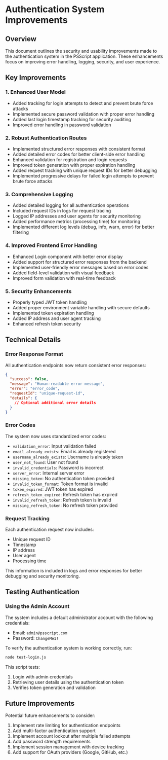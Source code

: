# Authentication System Improvements

## Overview

This document outlines the security and usability improvements made to the authentication system in the PSScript application. These enhancements focus on improving error handling, logging, security, and user experience.

## Key Improvements

### 1. Enhanced User Model

- Added tracking for login attempts to detect and prevent brute force attacks
- Implemented secure password validation with proper error handling
- Added last login timestamp tracking for security auditing
- Improved error handling in password validation

### 2. Robust Authentication Routes

- Implemented structured error responses with consistent format
- Added detailed error codes for better client-side error handling
- Enhanced validation for registration and login requests
- Improved token generation with proper expiration handling
- Added request tracking with unique request IDs for better debugging
- Implemented progressive delays for failed login attempts to prevent brute force attacks

### 3. Comprehensive Logging

- Added detailed logging for all authentication operations
- Included request IDs in logs for request tracing
- Logged IP addresses and user agents for security monitoring
- Added performance metrics (processing time) for monitoring
- Implemented different log levels (debug, info, warn, error) for better filtering

### 4. Improved Frontend Error Handling

- Enhanced Login component with better error display
- Added support for structured error responses from the backend
- Implemented user-friendly error messages based on error codes
- Added field-level validation with visual feedback
- Improved form validation with real-time feedback

### 5. Security Enhancements

- Properly typed JWT token handling
- Added proper environment variable handling with secure defaults
- Implemented token expiration handling
- Added IP address and user agent tracking
- Enhanced refresh token security

## Technical Details

### Error Response Format

All authentication endpoints now return consistent error responses:

```json
{
  "success": false,
  "message": "Human-readable error message",
  "error": "error_code",
  "requestId": "unique-request-id",
  "details": {
    // Optional additional error details
  }
}
```

### Error Codes

The system now uses standardized error codes:

- `validation_error`: Input validation failed
- `email_already_exists`: Email is already registered
- `username_already_exists`: Username is already taken
- `user_not_found`: User not found
- `invalid_credentials`: Password is incorrect
- `server_error`: Internal server error
- `missing_token`: No authentication token provided
- `invalid_token_format`: Token format is invalid
- `token_expired`: JWT token has expired
- `refresh_token_expired`: Refresh token has expired
- `invalid_refresh_token`: Refresh token is invalid
- `missing_refresh_token`: No refresh token provided

### Request Tracking

Each authentication request now includes:

- Unique request ID
- Timestamp
- IP address
- User agent
- Processing time

This information is included in logs and error responses for better debugging and security monitoring.

## Testing Authentication

### Using the Admin Account

The system includes a default administrator account with the following credentials:

- Email: `admin@psscript.com`
- Password: `ChangeMe1!`

To verify the authentication system is working correctly, run:

```bash
node test-login.js
```

This script tests:
1. Login with admin credentials
2. Retrieving user details using the authentication token
3. Verifies token generation and validation

## Future Improvements

Potential future enhancements to consider:

1. Implement rate limiting for authentication endpoints
2. Add multi-factor authentication support
3. Implement account lockout after multiple failed attempts
4. Add password strength requirements
5. Implement session management with device tracking
6. Add support for OAuth providers (Google, GitHub, etc.)